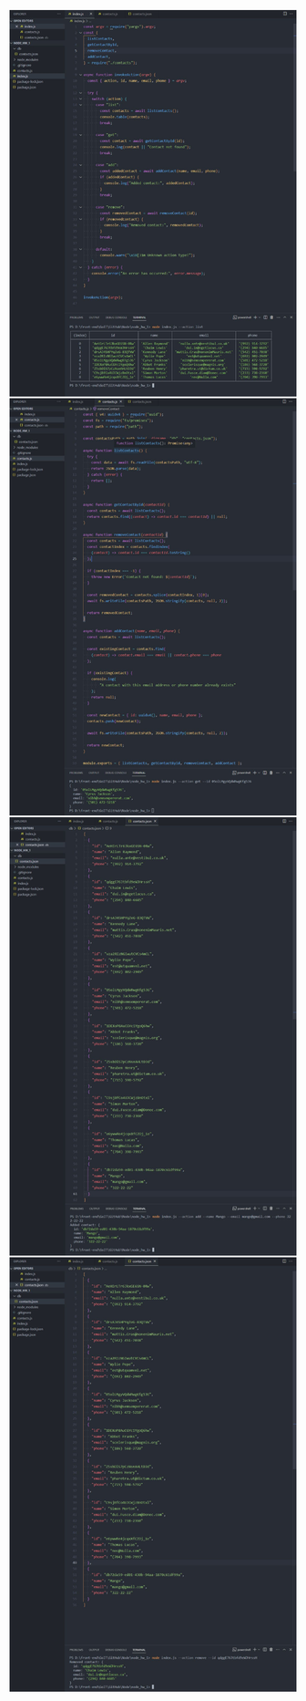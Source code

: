![screenshots 1](./screenshots/Node_HW_1.1.jpg)
![screenshots 2](./screenshots/Node_HW_1.2.jpg)
![screenshots 3](./screenshots/Node_HW_1.3.jpg)
![screenshots 4](./screenshots/Node_HW_1.4.jpg) 